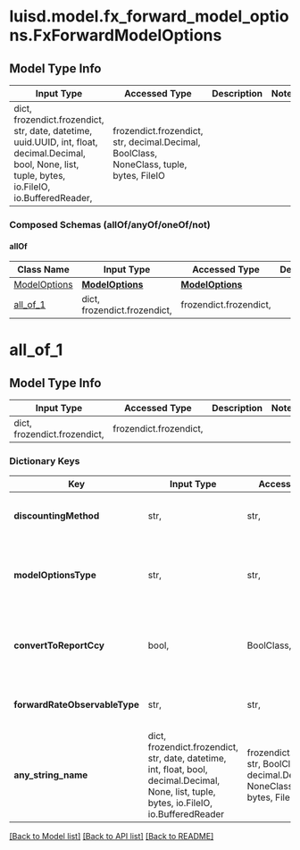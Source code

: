 # luisd.model.fx_forward_model_options.FxForwardModelOptions

## Model Type Info
Input Type | Accessed Type | Description | Notes
------------ | ------------- | ------------- | -------------
dict, frozendict.frozendict, str, date, datetime, uuid.UUID, int, float, decimal.Decimal, bool, None, list, tuple, bytes, io.FileIO, io.BufferedReader,  | frozendict.frozendict, str, decimal.Decimal, BoolClass, NoneClass, tuple, bytes, FileIO |  | 

### Composed Schemas (allOf/anyOf/oneOf/not)
#### allOf
Class Name | Input Type | Accessed Type | Description | Notes
------------- | ------------- | ------------- | ------------- | -------------
[ModelOptions](ModelOptions.md) | [**ModelOptions**](ModelOptions.md) | [**ModelOptions**](ModelOptions.md) |  | 
[all_of_1](#all_of_1) | dict, frozendict.frozendict,  | frozendict.frozendict,  |  | 

# all_of_1

## Model Type Info
Input Type | Accessed Type | Description | Notes
------------ | ------------- | ------------- | -------------
dict, frozendict.frozendict,  | frozendict.frozendict,  |  | 

### Dictionary Keys
Key | Input Type | Accessed Type | Description | Notes
------------ | ------------- | ------------- | ------------- | -------------
**discountingMethod** | str,  | str,  | The available values are: Standard, ConstantTimeValueOfMoney, Invalid | must be one of ["Standard", "ConstantTimeValueOfMoney", "Invalid", ] 
**modelOptionsType** | str,  | str,  | The available values are: Invalid, OpaqueModelOptions, EmptyModelOptions, IndexModelOptions, FxForwardModelOptions | must be one of ["Invalid", "OpaqueModelOptions", "EmptyModelOptions", "IndexModelOptions", "FxForwardModelOptions", ] 
**convertToReportCcy** | bool,  | BoolClass,  | Convert all FX flows to the report currency  By setting this all FX forwards will be priced using Forward Curves that have Report Currency as the base. | 
**forwardRateObservableType** | str,  | str,  | The available values are: ForwardPoints, ForwardRate, RatesCurve, FxForwardCurve, Invalid | must be one of ["ForwardPoints", "ForwardRate", "RatesCurve", "FxForwardCurve", "Invalid", ] 
**any_string_name** | dict, frozendict.frozendict, str, date, datetime, int, float, bool, decimal.Decimal, None, list, tuple, bytes, io.FileIO, io.BufferedReader | frozendict.frozendict, str, BoolClass, decimal.Decimal, NoneClass, tuple, bytes, FileIO | any string name can be used but the value must be the correct type | [optional]

[[Back to Model list]](../../README.md#documentation-for-models) [[Back to API list]](../../README.md#documentation-for-api-endpoints) [[Back to README]](../../README.md)

